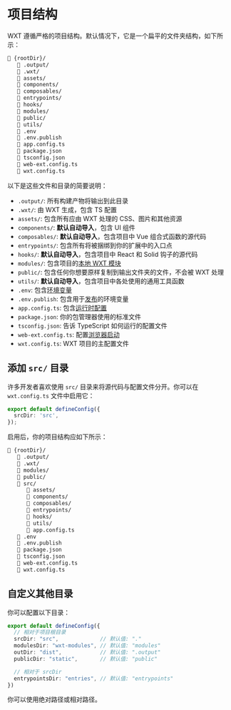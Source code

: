 # 项目结构

WXT 遵循严格的项目结构。默认情况下，它是一个扁平的文件夹结构，如下所示：

<!-- prettier-ignore -->
```html
📂 {rootDir}/
   📁 .output/
   📁 .wxt/
   📁 assets/
   📁 components/
   📁 composables/
   📁 entrypoints/
   📁 hooks/
   📁 modules/
   📁 public/
   📁 utils/
   📄 .env
   📄 .env.publish
   📄 app.config.ts
   📄 package.json
   📄 tsconfig.json
   📄 web-ext.config.ts
   📄 wxt.config.ts
```

以下是这些文件和目录的简要说明：

- `.output/`: 所有构建产物将输出到此目录
- `.wxt/`: 由 WXT 生成，包含 TS 配置
- `assets/`: 包含所有应由 WXT 处理的 CSS、图片和其他资源
- `components/`: **默认自动导入**，包含 UI 组件
- `composables/`: **默认自动导入**，包含项目中 Vue 组合式函数的源代码
- `entrypoints/`: 包含所有将被捆绑到你的扩展中的入口点
- `hooks/`: **默认自动导入**，包含项目中 React 和 Solid 钩子的源代码
- `modules/`: 包含项目的[本地 WXT 模块](/guide/essentials/wxt-modules)
- `public/`: 包含任何你想要原样复制到输出文件夹的文件，不会被 WXT 处理
- `utils/`: **默认自动导入**，包含项目中各处使用的通用工具函数
- `.env`: 包含[环境变量](/guide/essentials/config/environment-variables)
- `.env.publish`: 包含用于[发布](/guide/essentials/publishing)的环境变量
- `app.config.ts`: 包含[运行时配置](/guide/essentials/config/runtime)
- `package.json`: 你的包管理器使用的标准文件
- `tsconfig.json`: 告诉 TypeScript 如何运行的配置文件
- `web-ext.config.ts`: 配置[浏览器启动](/guide/essentials/config/browser-startup)
- `wxt.config.ts`: WXT 项目的主配置文件

## 添加 `src/` 目录

许多开发者喜欢使用 `src/` 目录来将源代码与配置文件分开。你可以在 `wxt.config.ts` 文件中启用它：

```ts [wxt.config.ts]
export default defineConfig({
  srcDir: 'src',
});
```

启用后，你的项目结构应如下所示：

<!-- prettier-ignore -->
```html
📂 {rootDir}/
   📁 .output/
   📁 .wxt/
   📁 modules/
   📁 public/
   📂 src/
      📁 assets/
      📁 components/
      📁 composables/
      📁 entrypoints/
      📁 hooks/
      📁 utils/
      📄 app.config.ts
   📄 .env
   📄 .env.publish
   📄 package.json
   📄 tsconfig.json
   📄 web-ext.config.ts
   📄 wxt.config.ts
```

## 自定义其他目录

你可以配置以下目录：

<!-- prettier-ignore -->
```ts [wxt.config.ts]
export default defineConfig({
  // 相对于项目根目录
  srcDir: "src",             // 默认值: "."
  modulesDir: "wxt-modules", // 默认值: "modules"
  outDir: "dist",            // 默认值: ".output"
  publicDir: "static",       // 默认值: "public"

  // 相对于 srcDir
  entrypointsDir: "entries", // 默认值: "entrypoints"
})
```

你可以使用绝对路径或相对路径。
